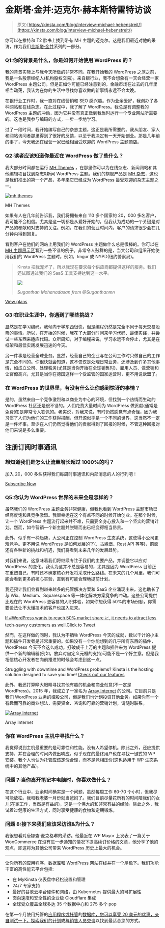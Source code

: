# 金斯塔·金并:迈克尔·赫本斯特雷特访谈

> 原文:[https://kinsta.com/blog/interview-michael-hebenstreit/](https://kinsta.com/blog/interview-michael-hebenstreit/)

你可以在推特和 T2 脸书上找到带有 MH 主题的迈克尔。这是我们最近对他的采访，作为我们[金斯塔·金并](https://kinsta.com/?post_type=post&s=kingpin)系列的一部分。

### Q1:你的背景是什么，你是如何开始使用 WordPress 的？

我的背景实际上与我今天所做的非常不同。在我开始我的 WordPress 之旅之前，我是一名股票经纪人(机构股权交易)。来自银行业，我不会想象有一天会经营一家 WordPress 主题公司。但是正如你可能已经注意到的，金融市场在过去的几年里相当动荡，我认为在你的生活中寻找你喜欢做的新事情永远不会太晚。

在银行业工作时，我一直对在线营销和 SEO 感兴趣。作为业余爱好，我创办了各种网站和在线杂志。在此过程中，我了解了 WordPress。我总是有调整我的 WordPress 主题的冲动，因为它并没有真正做到我当时运行一个专业网站所需要的。这也是我参与编码的方式，一步一步地学习。

过了一段时间，我开始编写自己的杂志主题，这正是我所需要的。我从朋友、家人和网站访问者那里得到了很好的反馈，以至于我决定有一天开始创业。那是几年前的事了，今天我还在经营一家已经相当受欢迎的 WordPress 主题商店。

### Q2:读者应该知道你最近在 WordPress 做了些什么？

我大部分时间都在运行 [MH Themes](https://www.mhthemes.com/) ，在那里你可以为在线杂志、新闻网站和其他编辑项目找到杂志&新闻 WordPress 主题。我们的旗舰产品是 [MH 杂志](https://www.mhthemes.com/themes/mh/magazine/)，这也是我们推出的第一个产品，多年来它已经成为 WordPress 最受欢迎的杂志主题之一。

[![mh themes](img/5488c7c4aa646b858a7cfba53108d4cb.png)](https://www.mhthemes.com/)

MH Themes



如果有人在几年前告诉我，我们将拥有来自 110 多个国家的 20，000 多名客户，我可能不会相信。尤其是这一切都是从爱好开始的。但我认为成功的一个关键是对产品的奉献和对支持的关注。例如，在我们的营业时间内，客户的请求很少会在几分钟内得到回复。

看到客户在他们的网站上用我们的 WordPress 主题做什么总是很棒的。你可以在 [MH 主题展示区](https://www.mhthemes.com/themes/showcase/)看到一些不错的例子。非常令人鼓舞的是，当大公司和组织开始使用我们的 WordPress 主题时，例如，Imgur 或 NYPD(纽约警察局)。





> Kinsta 把我宠坏了，所以我现在要求每个供应商都提供这样的服务。我们还试图通过我们的 SaaS 工具支持达到这一水平。
> 
> <footer class="wp-block-kinsta-client-quote__footer">
> 
> ![](img/60f15faa5735bd2437bf9dada5ee9192.png)
> 
> <cite class="wp-block-kinsta-client-quote__cite">Suganthan Mohanadasan from @Suganthanmn</cite></footer>

[View plans](https://kinsta.com/plans/)

### Q3:在职业生涯中，你遇到了哪些挑战？

显然是在学习编码。我倾向于学东西很快，但是编程仍然是完全不同于每天交易股票的事情。所以，在开始的时候，我花了大部分时间来学习代码、最佳实践，并尝试一些东西来适应代码。众所周知，对于编程来说，学习永远不会停止，尤其是在框架和最佳实践发展迅速的今天。

另一件事是经营全球业务。显然，经营自己的企业与在公司工作时只做自己的工作是完全不同的。你很快就会知道，这不仅仅是处理日常业务，还涉及到许多其他事情，如成立公司、处理税务(尤其是当你开始在全球销售时)、雇用人员、做营销和让官僚高兴，尤其是当你在德国这样一个受监管的国家运营时，更不用说欧盟了。

### 在 WordPress 的世界里，有没有什么让你感到惊讶的事情？

是的，虽然来自一个竞争激烈和以商业为中心的环境，但找到一个热情而生动的 WordPress 社区还是很不错的。人们花费大量时间为 WordPress 做贡献(通常是免费的)是非常令人钦佩的。老实说，对我来说，有时仍然感觉有点奇怪，因为我习惯了人们为他们的工作获得报酬，但开源似乎是一个不同的世界，这当然不一定是一件坏事。至少在人们仍然觉得他们的贡献得到了回报的时候，不管这种回报对他们来说是多么重要。

## 注册订阅时事通讯



### 想知道我们是怎么让流量增长超过 1000%的吗？

加入 20，000 多名获得我们每周时事通讯和内部消息的人的行列吧！

[Subscribe Now](#newsletter)

### Q5:你认为 WordPress 世界的未来会是怎样的？

虽然我们的 WordPress 主题业务非常健康，但我也看到 WordPress 主题市场已经高度饱和且竞争激烈。我很幸运在这个有点不同的时候开始创业。在那个时候，让一个 WordPress 主题流行起来并不难，只需要全身心投入和一个坚实的营销计划。然而，如今营销一个新主题并脱颖而出已经变得相当昂贵。

此外，似乎有一种趋势，大公司正在控制 WordPress 生态系统，这使得小公司更难竞争。更不用说 WordPress 是如何发展的了([、古腾堡](https://kinsta.com/blog/gutenberg-wordpress-editor/)、Rest API 等等)，前面还有各种新的挑战和机遇，我们将看到未来几年的发展趋势。

对我们来说，这意味着我们将继续专注于我们的主要产品，并调整它以应对 WordPress 的变化。我认为这并不总是容易的，尤其是因为 WordPress 目前正在重塑自己，有时还不确定核心开发将采取什么路线。在未来的几个月里，我们可能会看到更多的核心实验，直到有可能合理地提前计划。

我还预计我们会看到越来越多的托管解决方案和 SaaS 企业涌现出来。这也助长了与 Wix、Medium、Squarespace 等一体化解决方案竞争的冲动。这些公司提供比现在的 WordPress 更容易的入职体验，如果你想获得 50%的市场份额，你需要设法让不太懂技术的客户也加入进来。

[If #WordPress wants to reach 50% market share 📈, it needs to attract less tech-savvy customers as well.Click to Tweet](https://twitter.com/intent/tweet?url=https%3A%2F%2Fkinsta.com%2Fblog%2Finterview-michael-hebenstreit%2F&via=kinsta&text=If+%23WordPress+wants+to+reach+50%25+market+share+%F0%9F%93%88%2C+it+needs+to+attract+less+tech-savvy+customers+as+well.)

然而，在这样做的同时，我认为不牺牲 WordPress 今天的成就，数以千计的小主题和插件开发者是非常重要的。如果没有一个你能想到的几乎所有东西的插件，WordPress 今天不会这么成功。打破成千上万的主题和插件来为 WordPress 提供一个新的编辑器(例如，放弃对自定义元框的支持)可能不是一个好主意。但是我相信核心开发者在向前推进的时候会考虑到这一点。

Struggling with downtime and WordPress problems? Kinsta is the hosting solution designed to save you time! [Check out our features](https://kinsta.com/features/)

此外，我还打算睁大眼睛寻找其他有趣的机会和商业创意(不一定是 WordPress)。2015 年，我成立了一家名为 [Array Internet](https://arrayinternet.com/) 的公司。它目前只是我们 WordPress 业务的控股公司，但是我们也计划投资其他业务。如果你有一个有趣而可靠的商业想法，需要资金、咨询和可靠的营销计划，请随时联系。

[![Array Internet](img/5d452c63c7786317e7de74b269d556cb.png)](https://arrayinternet.com/)

Array Internet



### 你在 WordPress 主机中寻找什么？

我觉得说到主机最重要的是可靠性和性能。没有人希望停机。除此之外，还应提供支持，并在合理的时间内做出响应。似乎现在的最终用户也在寻找一键式的 WP 安装。我个人也认为托管[应该定价合理](https://kinsta.com/blog/how-to-price-a-product-wordpress/)，而不是竞相压价(这也适用于 WP 生态系统中的其他产品)。

### 问题 7:当你离开笔记本电脑时，你喜欢做什么？

在这个行业中，业余时间确实是一个问题，虽然每周工作 60-70 个小时，但我尽可能放松。我和我老婆一月份就当爸妈了。我们目前尽量花所有的时间陪我们的女儿(在家工作，当然是有益的)，这是一个伟大的和非常有益的经验。除此之外，我试着过健康的生活方式，同时享受健康的食物和定期锻炼。

### 问题 8:接下来我们应该采访谁&为什么？

我很想看对唐娜查·麦克格琳的采访。他最近在 WP Mayor 上发表了一篇关于 WooCommerce 在没有进一步通知的情况下提高续订价格的文章，他分享了他的观点，即这将为其他公司带来 WordPress 历史上最大的机会。

* * *

让你所有的[应用程序](https://kinsta.com/application-hosting/)、[数据库](https://kinsta.com/database-hosting/)和 [WordPress 网站](https://kinsta.com/wordpress-hosting/)在线并在一个屋檐下。我们功能丰富的高性能云平台包括:

*   在 MyKinsta 仪表盘中轻松设置和管理
*   24/7 专家支持
*   最好的谷歌云平台硬件和网络，由 Kubernetes 提供最大的可扩展性
*   面向速度和安全性的企业级 Cloudflare 集成
*   全球受众覆盖全球多达 35 个数据中心和 275 多个 pop

在第一个月使用托管的[应用程序或托管](https://kinsta.com/application-hosting/)的[数据库，您可以享受 20 美元的优惠，亲自测试一下。探索我们的](https://kinsta.com/database-hosting/)[计划](https://kinsta.com/plans/)或[与销售人员交谈](https://kinsta.com/contact-us/)以找到最适合您的方式。